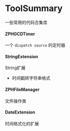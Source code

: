 # ToolSummary

一些常用的代码合集库

#### ZPHGCDTimer

一个 ``dispatch source`` 的定时器

#### StringExtension

String扩展
  * 时间戳转字符串格式

#### ZPHFileManager

文件操作类

#### DateExtension

时间格式化的扩展
